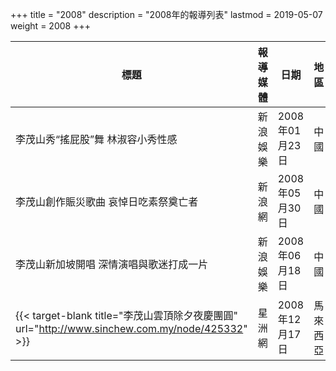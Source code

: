 +++
title = "2008"
description = "2008年的報導列表"
lastmod = 2019-05-07
weight = 2008
+++

<style>
table th:nth-of-type(2) {
	width: 200px;
}
table th:nth-of-type(3), th:nth-of-type(4) {
	width: 150px;
}
</style>

標題  | 報導媒體  | 日期 | 地區
--------------|-------|------|------ 
李茂山秀“搖屁股”舞 林淑容小秀性感   | 新浪娛樂 | 2008年01月23日 |  中國
李茂山創作賑災歌曲 哀悼日吃素祭奠亡者   | 新浪網 | 2008年05月30日 |  中國
李茂山新加坡開唱 深情演唱與歌迷打成一片   | 新浪娛樂 | 2008年06月18日 |  中國
{{< target-blank title="李茂山雲頂除夕夜慶團圓" url="http://www.sinchew.com.my/node/425332" >}}   | 星洲網 | 2008年12月17日 |  馬來西亞